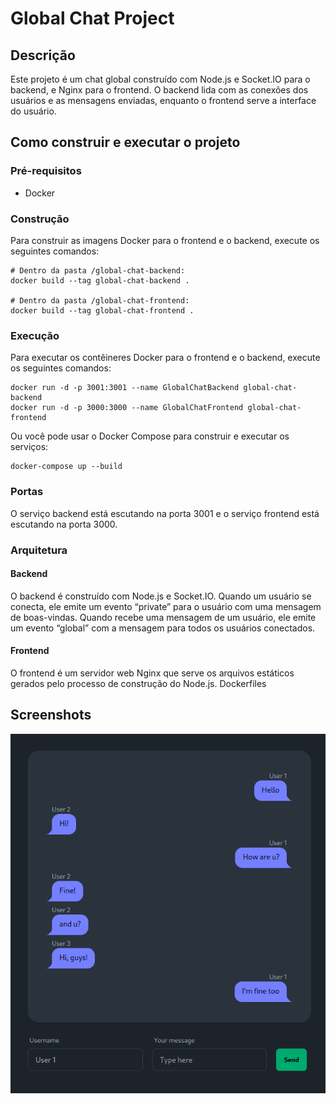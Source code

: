 # Global Chat Project
## Descrição

Este projeto é um chat global construído com Node.js e Socket.IO para o backend, e Nginx para o frontend. O backend lida com as conexões dos usuários e as mensagens enviadas, enquanto o frontend serve a interface do usuário.

## Como construir e executar o projeto
### Pré-requisitos

- Docker

### Construção

Para construir as imagens Docker para o frontend e o backend, execute os seguintes comandos:

    # Dentro da pasta /global-chat-backend:
    docker build --tag global-chat-backend .

    # Dentro da pasta /global-chat-frontend:
    docker build --tag global-chat-frontend .

### Execução

Para executar os contêineres Docker para o frontend e o backend, execute os seguintes comandos:

    docker run -d -p 3001:3001 --name GlobalChatBackend global-chat-backend
    docker run -d -p 3000:3000 --name GlobalChatFrontend global-chat-frontend

Ou você pode usar o Docker Compose para construir e executar os serviços:

    docker-compose up --build

### Portas

O serviço backend está escutando na porta 3001 e o serviço frontend está escutando na porta 3000.

### Arquitetura

#### Backend

O backend é construído com Node.js e Socket.IO. Quando um usuário se conecta, ele emite um evento “private” para o usuário com uma mensagem de boas-vindas. Quando recebe uma mensagem de um usuário, ele emite um evento “global” com a mensagem para todos os usuários conectados.

#### Frontend

O frontend é um servidor web Nginx que serve os arquivos estáticos gerados pelo processo de construção do Node.js.
Dockerfiles

## Screenshots

<img src="./img/ss1.png">